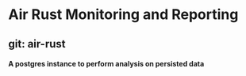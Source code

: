 # Air Rust Monitoring and Reporting
## git: air-rust

#### A postgres instance to perform analysis on persisted data